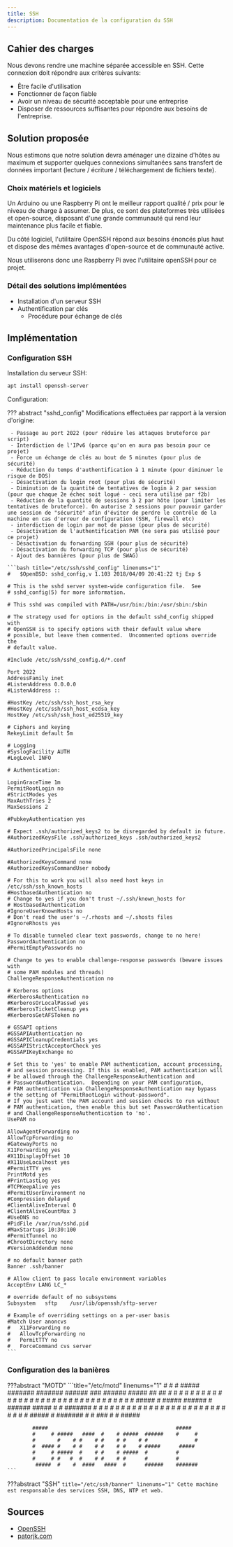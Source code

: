```yaml
---
title: SSH
description: Documentation de la configuration du SSH
---
```


## Cahier des charges

Nous devons rendre une machine séparée accessible en SSH.
Cette connexion doit répondre aux critères suivants:

 - Être facile d'utilisation
 - Fonctionner de façon fiable
 - Avoir un niveau de sécurité acceptable pour une entreprise
 - Disposer de ressources suffisantes pour répondre aux besoins de l'entreprise.

## Solution proposée

Nous estimons que notre solution devra aménager une dizaine d'hôtes au maximum et supporter quelques connexions simultanées sans transfert de données important (lecture / écriture / téléchargement de fichiers texte).

### Choix matériels et logiciels

Un Arduino ou une Raspberry Pi ont le meilleur rapport qualité / prix pour le niveau de charge à assumer.
De plus, ce sont des plateformes très utilisées et open-source, disposant d'une grande communauté qui rend leur maintenance plus facile et fiable.

Du côté logiciel, l'utilitaire OpenSSH répond aux besoins énoncés plus haut et dispose des mêmes avantages d'open-source et de communauté active.

Nous utiliserons donc une Raspberry Pi avec l'utilitaire openSSH pour ce projet.

### Détail des solutions implémentées

 - Installation d'un serveur SSH
 - Authentification par clés
     - Procédure pour échange de clés

## Implémentation

### Configuration SSH

Installation du serveur SSH:

```bash
apt install openssh-server
```

Configuration:

??? abstract "sshd_config"
    Modifications effectuées par rapport à la version d'origine:

     - Passage au port 2022 (pour réduire les attaques bruteforce par script)
     - Interdiction de l'IPv6 (parce qu'on en aura pas besoin pour ce projet)
     - Force un échange de clés au bout de 5 minutes (pour plus de sécurité)
     - Réduction du temps d'authentification à 1 minute (pour diminuer le risque de DOS)
     - Désactivation du login root (pour plus de sécurité)
     - Diminution de la quantité de tentatives de login à 2 par session (pour que chaque 2e échec soit logué - ceci sera utilisé par f2b)
     - Réduction de la quantité de sessions à 2 par hôte (pour limiter les tentatives de bruteforce). On autorise 2 sessions pour pouvoir garder une session de "sécurité" afin d'éviter de perdre le contrôle de la machine en cas d'erreur de configuration (SSH, firewall etc)
     - interdiction de login par mot de passe (pour plus de sécurité)
     - Désactivation de l'authentification PAM (ne sera pas utilisé pour ce projet)
     - Désactivation du forwarding SSH (pour plus de sécurité)
     - Désactivation du forwarding TCP (pour plus de sécurité)
     - Ajout des bannières (pour plus de SWAG)

    ```bash title="/etc/ssh/sshd_config" linenums="1"
    #   $OpenBSD: sshd_config,v 1.103 2018/04/09 20:41:22 tj Exp $

    # This is the sshd server system-wide configuration file.  See
    # sshd_config(5) for more information.

    # This sshd was compiled with PATH=/usr/bin:/bin:/usr/sbin:/sbin

    # The strategy used for options in the default sshd_config shipped with
    # OpenSSH is to specify options with their default value where
    # possible, but leave them commented.  Uncommented options override the
    # default value.

    #Include /etc/ssh/sshd_config.d/*.conf

    Port 2022
    AddressFamily inet
    #ListenAddress 0.0.0.0
    #ListenAddress ::

    #HostKey /etc/ssh/ssh_host_rsa_key
    #HostKey /etc/ssh/ssh_host_ecdsa_key
    HostKey /etc/ssh/ssh_host_ed25519_key

    # Ciphers and keying
    RekeyLimit default 5m

    # Logging
    #SyslogFacility AUTH
    #LogLevel INFO

    # Authentication:

    LoginGraceTime 1m
    PermitRootLogin no
    #StrictModes yes
    MaxAuthTries 2
    MaxSessions 2

    #PubkeyAuthentication yes

    # Expect .ssh/authorized_keys2 to be disregarded by default in future.
    #AuthorizedKeysFile .ssh/authorized_keys .ssh/authorized_keys2

    #AuthorizedPrincipalsFile none

    #AuthorizedKeysCommand none
    #AuthorizedKeysCommandUser nobody

    # For this to work you will also need host keys in /etc/ssh/ssh_known_hosts
    #HostbasedAuthentication no
    # Change to yes if you don't trust ~/.ssh/known_hosts for
    # HostbasedAuthentication
    #IgnoreUserKnownHosts no
    # Don't read the user's ~/.rhosts and ~/.shosts files
    #IgnoreRhosts yes

    # To disable tunneled clear text passwords, change to no here!
    PasswordAuthentication no
    #PermitEmptyPasswords no

    # Change to yes to enable challenge-response passwords (beware issues with
    # some PAM modules and threads)
    ChallengeResponseAuthentication no

    # Kerberos options
    #KerberosAuthentication no
    #KerberosOrLocalPasswd yes
    #KerberosTicketCleanup yes
    #KerberosGetAFSToken no

    # GSSAPI options
    #GSSAPIAuthentication no
    #GSSAPICleanupCredentials yes
    #GSSAPIStrictAcceptorCheck yes
    #GSSAPIKeyExchange no

    # Set this to 'yes' to enable PAM authentication, account processing,
    # and session processing. If this is enabled, PAM authentication will
    # be allowed through the ChallengeResponseAuthentication and
    # PasswordAuthentication.  Depending on your PAM configuration,
    # PAM authentication via ChallengeResponseAuthentication may bypass
    # the setting of "PermitRootLogin without-password".
    # If you just want the PAM account and session checks to run without
    # PAM authentication, then enable this but set PasswordAuthentication
    # and ChallengeResponseAuthentication to 'no'.
    UsePAM no

    AllowAgentForwarding no
    AllowTcpForwarding no
    #GatewayPorts no
    X11Forwarding yes
    #X11DisplayOffset 10
    #X11UseLocalhost yes
    #PermitTTY yes
    PrintMotd yes
    #PrintLastLog yes
    #TCPKeepAlive yes
    #PermitUserEnvironment no
    #Compression delayed
    #ClientAliveInterval 0
    #ClientAliveCountMax 3
    #UseDNS no
    #PidFile /var/run/sshd.pid
    #MaxStartups 10:30:100
    #PermitTunnel no
    #ChrootDirectory none
    #VersionAddendum none

    # no default banner path
    Banner .ssh/banner

    # Allow client to pass locale environment variables
    AcceptEnv LANG LC_*

    # override default of no subsystems
    Subsystem   sftp    /usr/lib/openssh/sftp-server

    # Example of overriding settings on a per-user basis
    #Match User anoncvs
    #   X11Forwarding no
    #   AllowTcpForwarding no
    #   PermitTTY no
    #   ForceCommand cvs server
    ```

### Configuration des la banières

???abstract "MOTD"
    ```title="/etc/motd" linenums="1"
    #     #    #     #####  ####### ####### ######     ### ######   #####
    ##   ##   # #   #     #    #    #       #     #     #  #     # #     #
    # # # #  #   #  #          #    #       #     #     #  #     # #
    #  #  # #     #  #####     #    #####   ######      #  ######   #####
    #     # #######       #    #    #       #   #       #  #   #         #
    #     # #     # #     #    #    #       #    #      #  #    #  #     #
    #     # #     #  #####     #    ####### #     #    ### #     #  #####

            #####                                         #####
            #     # #####   ####  #    # #####  ######    #     #
            #       #    # #    # #    # #    # #               #
            #  #### #    # #    # #    # #    # #####      #####
            #     # #####  #    # #    # #####  #         #
            #     # #   #  #    # #    # #      #         #
             #####  #    #  ####   ####  #      ######    #######
    ```

???abstract "SSH"
    ```title="/etc/ssh/banner" linenums="1"
    Cette machine est responsable des services SSH, DNS, NTP et web.
    ```
 
## Sources

 - [OpenSSH](https://www.openssh.com/)
 - [patorjk.com](http://www.patorjk.com/software/taag/)
